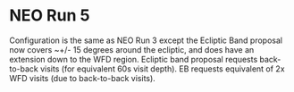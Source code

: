 # NEO Run 5

Configuration is the same as NEO Run 3 except the Ecliptic Band proposal now
covers ~+/- 15 degrees around the ecliptic, and does have an extension down
to the WFD region.
Ecliptic band proposal requests back-to-back visits (for equivalent 60s visit depth).
EB requests equivalent of 2x WFD visits (due to back-to-back visits).
